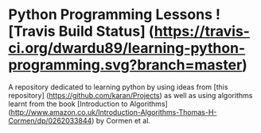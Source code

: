 # Python Programming Lessons ![Travis Build Status] (https://travis-ci.org/dwardu89/learning-python-programming.svg?branch=master)
A repository dedicated to learning python by using ideas from [this repository] (https://github.com/karan/Projects) as well as using algorithms learnt from the book [Introduction to Algorithms] (http://www.amazon.co.uk/Introduction-Algorithms-Thomas-H-Cormen/dp/0262033844) by Cormen et al.
